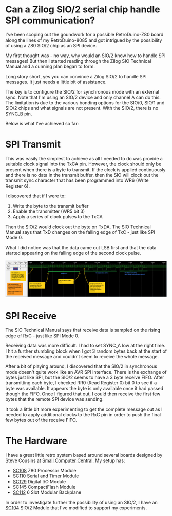 # Can a Zilog SIO/2 serial chip handle SPI communication?
 
I've been scoping out the goundwork for a possible RetroDuino-Z80 board along the lines of my RetroDuino-8085 and got intrigued by the possibility of using a Z80 SIO/2 chip as an SPI device.
 
My first thought was - no way, why would an SIO/2 know how to handle SPI messages! But then I started reading through the Zilog SIO Technical Manual and a cunning plan began to form.

Long story short, yes you can convince a Zilog SIO/2 to handle SPI messages. It just needs a little bit of assistance.

The key is to configure the SIO/2 for synchronous mode with an external sync. Note that I'm using an SIO/2 device and only channel A can do this. The limitation is due to the various bonding options for the SIO/0, SIO/1 and SIO/2 chips and what signals are not present. With the SIO/2, there is no SYNC_B pin.

Below is what I've achieved so far:

# SPI Transmit

This was easily the simplest to achieve as all I needed to do was provide a suitable clock signal into the TxCA pin. However, the clock should only be present when there is a byte to transmit. If the clock is applied continuously and there is no data in the transmit buffer, then the SIO will clock out the transmit sync character that has been programmed into WR6 (Write Register 6).

I discovered that if I were to:
1. Write the byte to the transmit buffer
2. Enable the transmitter (WR5 bit 3)
3. Apply a series of clock pulses to the TxCA

Then the SIO/2 would clock out the byte on TxDA. The SIO Technical Manual says that TxD changes on the falling edge of TxC - just like SPI Mode 0.

What I did notice was that the data came out LSB first and that the data started appearing on the falling edge of the second clock pulse.

![](./images/tx_sequence.png)

# SPI Receive

The SIO Technical Manual says that receive data is sampled on the rising edge of RxC - just like SPI Mode 0.

Receiving data was more difficult. I had to set SYNC_A low at the right time. I hit a further stumbling block when I got 3 random bytes back at the start of the received message and couldn't seem to receive the whole message.

After a bit of playing around, I discovered that the SIO/2 in synchronous mode doesn't quite work like an AVR SPI interface. There is the exchange of bytes just like SPI, but the SIO/2 seems to have a 3 byte receive FIFO. After transmitting each byte, I checked RR0 (Read Register 0) bit 0 to see if a byte was available. It appears the byte is only available once it had passed though the FIFO. Once I figured that out, I could then receive the first few bytes that the remote SPI device was sending.

It took a little bit more experimenting to get the complete message out as I needed to apply additional clocks to the RxC pin in order to push the final few bytes out of the receive FIFO.

# The Hardware

I have a great little retro system based around several boards designed by Steve Cousins at [Small Computer Central](https://smallcomputercentral.com/). My setup has:
- [SC108](https://smallcomputercentral.com/sc108-z80-processor-rc2014/) Z80 Processor Module
- [SC110](https://smallcomputercentral.com/sc110-z80-serial-rc2014-3/) Serial and Timer Module
- [SC129](https://smallcomputercentral.com/sc129-digital-i-o-rc2014/) Digital I/O Module
- SC145 CompactFlash Module
- [SC112](https://smallcomputercentral.com/sc112-modular-backplane-rc2014/) 6 Slot Modular Backplane

In order to investigate further the possibility of using an SIO/2, I have an [SC104](https://smallcomputercentral.com/sc104-z80-sio-2-module-rc2014/) SIO/2 Module that I've modified to support my experiments.


 
